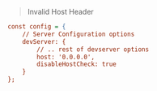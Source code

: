 

> Invalid Host Header

```ini
const config = {
    // Server Configuration options
    devServer: {
        // .. rest of devserver options
        host: '0.0.0.0',
        disableHostCheck: true
    }
};
```

